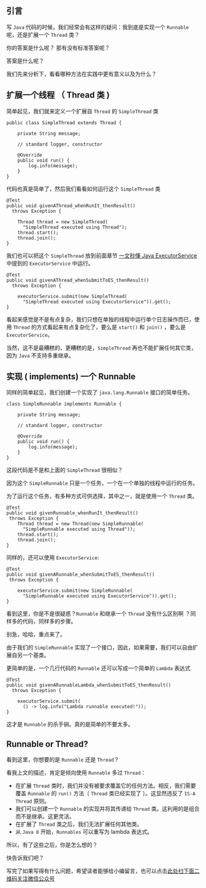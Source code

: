 ## 引言

写 `Java` 代码的时候，我们经常会有这样的疑问：我到底是实现一个 `Runnable` 呢，还是扩展一个 `Thread` 类？

你的答案是什么呢？ 那有没有标准答案呢？

答案是什么呢？

我们先来分析下，看看哪种方法在实践中更有意义以及为什么？

## 扩展一个线程 （ Thread 类 ) ##

简单起见，我们就来定义一个扩展自 `Thread` 的 `SimpleThread` 类

```
public class SimpleThread extends Thread {

    private String message;

    // standard logger, constructor

    @Override
    public void run() {
        log.info(message);
    }
}
```

代码也真是简单了，然后我们看看如何运行这个 `SimpleThread` 类

```
@Test
public void givenAThread_whenRunIt_thenResult()
  throws Exception {

    Thread thread = new SimpleThread(
      "SimpleThread executed using Thread");
    thread.start();
    thread.join();
}
```

我们也可以把这个 `SimpleThread` 放到前面章节 [一文秒懂 Java ExecutorService]() 中提到的 `ExecutorService` 中运行。

```
@Test
public void givenAThread_whenSubmitToES_thenResult()
  throws Exception {

    executorService.submit(new SimpleThread(
      "SimpleThread executed using ExecutorService")).get();
}
```

看起来感觉是不是有点复杂，我们只想在单独的线程中运行单个日志操作而已，使用 `Thread` 的方式看起来有点复杂化了，要么是 `start()` 和 `join()` ，要么是 `ExecutorService`。

当然，这不是最糟糕的，更糟糕的是，`SimpleThread` 再也不能扩展任何其它类，因为 `Java` 不支持多重继承。

## 实现 ( implements) 一个 Runnable ##

同样的简单起见，我们创建一个实现了 `java.lang.Runnable` 接口的简单任务。

```
class SimpleRunnable implements Runnable {

    private String message;

    // standard logger, constructor

    @Override
    public void run() {
        log.info(message);
    }
}
```

这段代码是不是和上面的 `SimpleThread` 很相似？

因为这个 `SimpleRunnable` 只是一个任务，一个在一个单独的线程中运行的任务。

为了运行这个任务，有多种方式可供选择，其中之一，就是使用一个 `Thread` 类。

```
@Test
public void givenRunnable_whenRunIt_thenResult()
 throws Exception {
    Thread thread = new Thread(new SimpleRunnable(
      "SimpleRunnable executed using Thread"));
    thread.start();
    thread.join();
}
```

同样的，还可以使用 `ExecutorService`:

```
@Test
public void givenARunnable_whenSubmitToES_thenResult()
 throws Exception {

    executorService.submit(new SimpleRunnable(
      "SimpleRunnable executed using ExecutorService")).get();
}
```

看到这里，你是不是很疑惑？`Runnable` 和继承一个 `Thread` 没有什么区别啊 ？同样多的代码，同样多的步骤。

别急，哈哈，重点来了。

由于我们的 `SimpleRunnable` 实现了一个接口，因此，如果需要，我们可以自由扩展自另一个基类。

更简单的是，一个几行代码的 `Runnable` 还可以写成一个简单的 `Lambda` 表达式

```
@Test
public void givenARunnableLambda_whenSubmitToES_thenResult() 
  throws Exception {

    executorService.submit(
      () -> log.info("Lambda runnable executed!"));
}
```

这才是 `Runnable` 的杀手锏。真的是简单的不要太多。

## Runnable or Thread? ##

看到这里，你想要的是 `Runnable` 还是 `Thread` ?

看我上文的描述，肯定是倾向使用 `Runnable` 多过 `Thread`：

 *  在扩展 `Thread` 类时，我们并没有被要求覆盖它的任何方法。相反，我们需要覆盖 `Runnable` 的 `run()` 方法（ `Thread` 类已经实现了 ）。这显然违反了 `IS-A Thread` 原则。
 *  我们可以创建一个 `Runnable` 的实现并将其传递给 `Thread` 类。这利用的是组合而不是继承。这更灵活。
 *  在扩展了 `Thread` 类之后，我们无法扩展任何其他类。
 *  从 `Java 8` 开始，`Runnables` 可以重写为 lambda 表达式。

所以，有了这些之后，你是怎么想的？

快告诉我们吧？


写完了如果写得有什么问题，希望读者能够给小编留言，也可以点击[此处扫下面二维码关注微信公众号](https://www.ycbbs.vip/?p=28 "此处扫下面二维码关注微信公众号")
